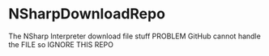 # NSharpDownloadRepo
The NSharp Interpreter download file stuff 
PROBLEM GitHub cannot handle the FILE so IGNORE THIS REPO
